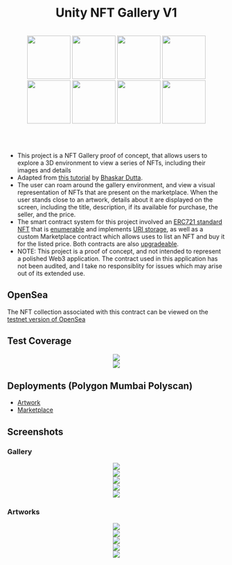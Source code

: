 <div align="center"><h1>Unity NFT Gallery V1</h1></div>
</br>
<div align="center">
  <a href="https://unity.com/"><img src="./READMEContent/StackLogos/Unity.png" width="100" height="100"></a>
  <a href="https://learn.microsoft.com/en-us/dotnet/csharp/tour-of-csharp/"><img src="./READMEContent/StackLogos/CSharp.png" width="100" height="100"></a>
  <a href="https://nethereum.com/"><img src="./READMEContent/StackLogos/Nethereum.png" width="100" height="100"></a>
  <a href="https://docs.soliditylang.org/en/v0.8.17/"><img src="./READMEContent/StackLogos/Solidity.png" width="100" height="100"></a>
  <a href="https://www.openzeppelin.com/"><img src="./READMEContent/StackLogos/OpenZeppelin.png" width="100" height="100"></a>
  <a href="https://hardhat.org/"><img src="./READMEContent/StackLogos/Hardhat.png" width="100" height="100"></a>
  <a href="https://polygon.technology/"><img src="./READMEContent/StackLogos/Polygon.png" width="100" height="100"></a>
  <a href="https://www.typescriptlang.org/"><img src="./READMEContent/StackLogos/Typescript.png" width="100" height="100"></a>
</div>

<br></br>
- This project is a NFT Gallery proof of concept, that allows users to explore a 3D environment to view a series of NFTs, including their images and details
- Adapted from [this tutorial](https://learn.figment.io/tutorials/building-a-3d-art-gallery-using-unity3d-and-nethereum) by [Bhaskar Dutta](https://github.com/BhaskarDutta2209).
- The user can roam around the gallery environment, and view a visual representation of NFTs that are present on the marketplace. When the user stands close to an artwork, details about it are displayed on the screen, including the title, description, if its available for purchase, the seller, and the price.
- The smart contract system for this project involved an [ERC721 standard NFT](https://ethereum.org/en/developers/docs/standards/tokens/erc-721/) that is [enumerable](https://docs.openzeppelin.com/contracts/3.x/api/token/erc721#IERC721Enumerable) and implements [URI storage](https://docs.openzeppelin.com/contracts/4.x/api/token/erc721#ERC721URIStorage), as well as a custom Marketplace contract which allows uses to list an NFT and buy it for the listed price. Both contracts are also [upgradeable](https://docs.openzeppelin.com/contracts/4.x/upgradeable). 
- NOTE: This project is a proof of concept, and not intended to represent a polished Web3 application. The contract used in this application has not been audited, and I take no responsiblity for issues which may arise out of its extended use.

## OpenSea
The NFT collection associated with this contract can be viewed on the [testnet version of OpenSea](https://testnets.opensea.io/collection/unity-nft-gallery-collection)

## Test Coverage
<div align="center"><img src="./READMEContent/TestCoverage/AllTests.PNG" /></div>
<div align="center"><img src="./READMEContent/TestCoverage/Coverage.PNG" /></div>

## Deployments (Polygon Mumbai Polyscan)
- [Artwork](https://mumbai.polygonscan.com/address/0x71327218f2753D67680D3735C9C3D9379E8d1109#code)
- [Marketplace](https://mumbai.polygonscan.com/address/0xAe6c254ab47F360dD9Aeb6cf59de98065Dfb492E#code)

## Screenshots

### Gallery
<div align="center"><img src="./READMEContent/Gallery/IntroRoom.PNG" /></div>
<div align="center"><img src="./READMEContent/Gallery/Shot1.PNG" /></div>
<div align="center"><img src="./READMEContent/Gallery/Shot2.PNG" /></div>
<div align="center"><img src="./READMEContent/Gallery/Shot3.PNG" /></div>
<div align="center"><img src="./READMEContent/Gallery/Shot4.PNG" /></div>

### Artworks
<div align="center"><img src="./READMEContent/Gallery/Artwork1.PNG" /></div>
<div align="center"><img src="./READMEContent/Gallery/Artwork2.PNG" /></div>
<div align="center"><img src="./READMEContent/Gallery/Artwork3.PNG" /></div>
<div align="center"><img src="./READMEContent/Gallery/Artwork4.PNG" /></div>
<div align="center"><img src="./READMEContent/Gallery/Artwork5.PNG" /></div>
